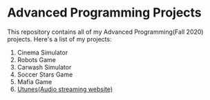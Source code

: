 # Advanced Programming Projects
This repository contains all of my Advanced Programming(Fall 2020) projects. Here's a list of my projects:
1. Cinema Simulator
2. Robots Game
2. Carwash Simulator
3. Soccer Stars Game
4. Mafia Game
5. [Utunes(Audio streaming website)](https://github.com/daniel-saeedi/Utunes)

